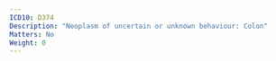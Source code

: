 ```yaml
---
ICD10: D374
Description: "Neoplasm of uncertain or unknown behaviour: Colon"
Matters: No
Weight: 0
---
```

